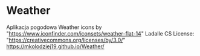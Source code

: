 # Weather
Aplikacja pogodowa
Weather icons by "https://www.iconfinder.com/iconsets/weather-flat-14" Ladalle CS License: "https://creativecommons.org/licenses/by/3.0/"
https://mkolodziej19.github.io/Weather/

